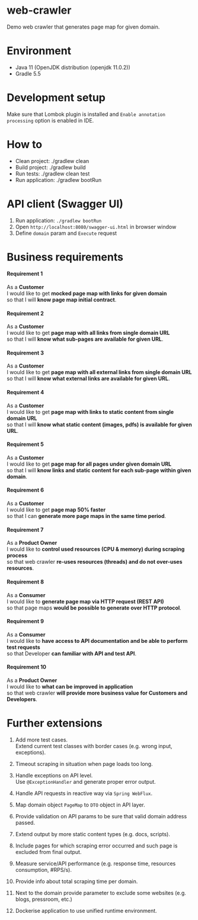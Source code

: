 # web-crawler
Demo web crawler that generates page map for given domain.

# Environment

* Java 11 (OpenJDK distribution (openjdk 11.0.2))
* Gradle 5.5

# Development setup

Make sure that Lombok plugin is installed and `Enable annotation processing` option is enabled in IDE.  

# How to

* Clean project: ./gradlew clean
* Build project: ./gradlew build
* Run tests: ./gradlew clean test
* Run application: ./gradlew bootRun

# API client (Swagger UI)

1. Run application: `./gradlew bootRun`  
2. Open `http://localhost:8080/swagger-ui.html` in browser window  
3. Define `domain` param and `Execute` request

# Business requirements

#### Requirement 1 
As a **Customer**  
I would like to get **mocked page map with links for given domain**   
so that I will **know page map initial contract**.  

#### Requirement 2 
As a **Customer**  
I would like to get **page map with all links from single domain URL**   
so that I will **know what sub-pages are available for given URL**.

#### Requirement 3 
As a **Customer**  
I would like to get **page map with all external links from single domain URL**   
so that I will **know what external links are available for given URL**.

#### Requirement 4 
As a **Customer**  
I would like to get **page map with links to static content from single domain URL**   
so that I will **know what static content (images, pdfs) is available for given URL**.

#### Requirement 5 
As a **Customer**  
I would like to get **page map for all pages under given domain URL**   
so that I will **know links and static content for each sub-page within given domain**.

#### Requirement 6 
As a **Customer**  
I would like to get **page map 50% faster**   
so that I can **generate more page maps in the same time period**.

#### Requirement 7 
As a **Product Owner**  
I would like to **control used resources (CPU & memory) during scraping process**   
so that web crawler **re-uses resources (threads) and do not over-uses resources**.

#### Requirement 8 
As a **Consumer**  
I would like to **generate page map via HTTP request (REST API)**   
so that page maps **would be possible to generate over HTTP protocol**.

#### Requirement 9 
As a **Consumer**  
I would like to **have access to API documentation and be able to perform test requests**   
so that Developer **can familiar with API and test API**.

#### Requirement 10 
As a **Product Owner**  
I would like to **what can be improved in application**   
so that web crawler **will provide more business value for Customers and Developers**.

# Further extensions

1. Add more test cases.  
Extend current test classes with border cases (e.g. wrong input, exceptions). 

2. Timeout scraping in situation when page loads too long.

3. Handle exceptions on API level.  
Use `@ExceptionHandler` and generate proper error output.

4. Handle API requests in reactive way via `Spring WebFlux`.  

5. Map domain object `PageMap` to `DTO` object in API layer.

6. Provide validation on API params to be sure that valid domain address passed.

7. Extend output by more static content types (e.g. docs, scripts).

8. Include pages for which scraping error occurred and such page is excluded from final output.

9. Measure service/API performance (e.g. response time, resources consumption, #RPS/s).

10. Provide info about total scraping time per domain.

11. Next to the domain provide parameter to exclude some websites (e.g. blogs, pressroom, etc.)

12. Dockerise application to use unified runtime environment.  
